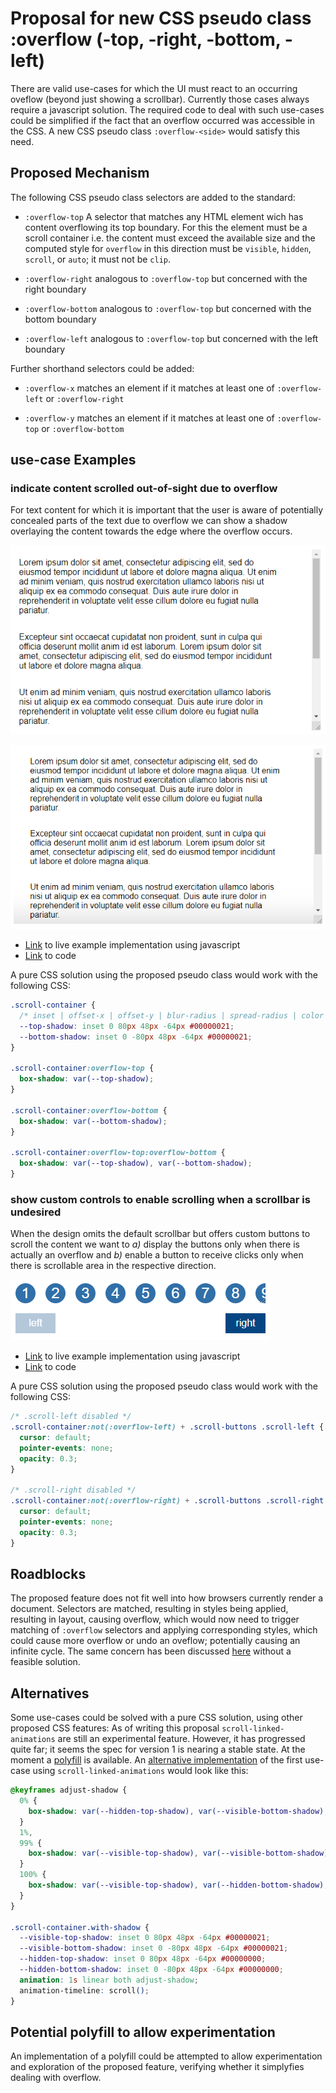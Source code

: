 # Proposal for new CSS pseudo class :overflow (-top, -right, -bottom, -left)

There are valid use-cases for which the UI must react to an occurring oveflow (beyond just showing a scrollbar).
Currently those cases always require a javascript solution.
The required code to deal with such use-cases could be simplified if the fact that an overflow occurred was accessible in the CSS.
A new CSS pseudo class `:overflow-<side>` would satisfy this need.

## Proposed Mechanism

The following CSS pseudo class selectors are added to the standard:

- `:overflow-top`
  A selector that matches any HTML element wich has content overflowing its top boundary.
  For this the element must be a scroll container i.e. the content must exceed the available size
  and the computed style for `overflow` in this direction must be `visible`, `hidden`, `scroll`, or `auto`; it must not be `clip`.

- `:overflow-right`
  analogous to `:overflow-top` but concerned with the right boundary

- `:overflow-bottom`
  analogous to `:overflow-top` but concerned with the bottom boundary

- `:overflow-left`
  analogous to `:overflow-top` but concerned with the left boundary

Further shorthand selectors could be added:

- `:overflow-x`
  matches an element if it matches at least one of `:overflow-left` or `:overflow-right`

- `:overflow-y`
  matches an element if it matches at least one of `:overflow-top` or `:overflow-bottom`

## use-case Examples

### indicate content scrolled out-of-sight due to overflow

For text content for which it is important that the user is aware of potentially concealed parts of the text due to overflow we can show a shadow overlaying the content towards the edge where the overflow occurs.

![example without scroll shadow](https://github.com/teetotum/exploration/blob/master/scroll_shadow/example_without_scroll_shadow.png)

![example with scroll shadow](https://github.com/teetotum/exploration/blob/master/scroll_shadow/example_with_scroll_shadow.png)

- [Link](https://gleaming-peppered-lifeboat.glitch.me/) to live example implementation using javascript
- [Link](https://glitch.com/edit/#!/gleaming-peppered-lifeboat) to code

A pure CSS solution using the proposed pseudo class would work with the following CSS:

```css
.scroll-container {
  /* inset | offset-x | offset-y | blur-radius | spread-radius | color */
  --top-shadow: inset 0 80px 48px -64px #00000021;
  --bottom-shadow: inset 0 -80px 48px -64px #00000021;
}

.scroll-container:overflow-top {
  box-shadow: var(--top-shadow);
}

.scroll-container:overflow-bottom {
  box-shadow: var(--bottom-shadow);
}

.scroll-container:overflow-top:overflow-bottom {
  box-shadow: var(--top-shadow), var(--bottom-shadow);
}
```

### show custom controls to enable scrolling when a scrollbar is undesired

When the design omits the default scrollbar but offers custom buttons to scroll the content we want to _a)_ display the buttons only when there is actually an overflow and _b)_ enable a button to receive clicks only when there is scrollable area in the respective direction.

![custom scroll buttons example](https://github.com/teetotum/exploration/blob/master/custom_scroll_buttons/custom_scroll_buttons_example.png)

- [Link](https://humorous-glass-file.glitch.me/) to live example implementation using javascript
- [Link](https://glitch.com/edit/#!/humorous-glass-file) to code

A pure CSS solution using the proposed pseudo class would work with the following CSS:

```css
/* .scroll-left disabled */
.scroll-container:not(:overflow-left) + .scroll-buttons .scroll-left {
  cursor: default;
  pointer-events: none;
  opacity: 0.3;
}

/* .scroll-right disabled */
.scroll-container:not(:overflow-right) + .scroll-buttons .scroll-right {
  cursor: default;
  pointer-events: none;
  opacity: 0.3;
}
```

## Roadblocks

The proposed feature does not fit well into how browsers currently render a document.
Selectors are matched, resulting in styles being applied, resulting in layout, causing overflow, which would now need to trigger matching of `:overflow` selectors and applying corresponding styles, which could cause more overflow or undo an oveflow; potentially causing an infinite cycle.
The same concern has been discussed [here](https://discourse.wicg.io/t/add-truncated-to-css-pseudo-selector-specification/621) without a feasible solution.

## Alternatives

Some use-cases could be solved with a pure CSS solution, using other proposed CSS features:
As of writing this proposal `scroll-linked-animations` are still an experimental feature.
However, it has progressed quite far; it seems the spec for version 1 is nearing a stable state.
At the moment a [polyfill](https://github.com/flackr/scroll-timeline) is available.
An [alternative implementation](https://github.com/teetotum/exploration/blob/master/scroll_shadow/css_solution_with_scrolltimeline.html) of the first use-case using `scroll-linked-animations` would look like this:

```css
@keyframes adjust-shadow {
  0% {
    box-shadow: var(--hidden-top-shadow), var(--visible-bottom-shadow);
  }
  1%,
  99% {
    box-shadow: var(--visible-top-shadow), var(--visible-bottom-shadow);
  }
  100% {
    box-shadow: var(--visible-top-shadow), var(--hidden-bottom-shadow);
  }
}

.scroll-container.with-shadow {
  --visible-top-shadow: inset 0 80px 48px -64px #00000021;
  --visible-bottom-shadow: inset 0 -80px 48px -64px #00000021;
  --hidden-top-shadow: inset 0 80px 48px -64px #00000000;
  --hidden-bottom-shadow: inset 0 -80px 48px -64px #00000000;
  animation: 1s linear both adjust-shadow;
  animation-timeline: scroll();
}
```

## Potential polyfill to allow experimentation

An implementation of a polyfill could be attempted to allow experimentation and exploration of the proposed feature, verifying whether it simplyfies dealing with overflow.
